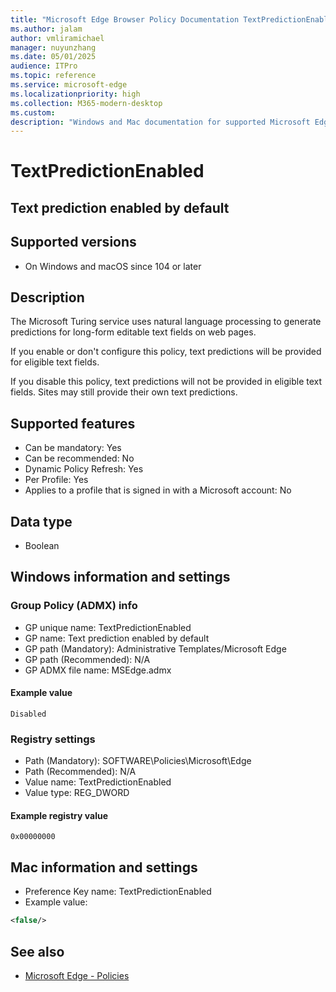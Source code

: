 ```yaml
---
title: "Microsoft Edge Browser Policy Documentation TextPredictionEnabled"
ms.author: jalam
author: vmliramichael
manager: nuyunzhang
ms.date: 05/01/2025
audience: ITPro
ms.topic: reference
ms.service: microsoft-edge
ms.localizationpriority: high
ms.collection: M365-modern-desktop
ms.custom:
description: "Windows and Mac documentation for supported Microsoft Edge Browser policy: Text prediction enabled by default"
---
```


<!--THIS FILE IS AUTOMATICALLY GENERATED. MANUAL CHANGES WILL BE OVERWRITTEN.-->
<!--Please contact the Microsoft Edge Manageability team with any questions.-->

# TextPredictionEnabled

## Text prediction enabled by default


## Supported versions

- On Windows and macOS since 104 or later

## Description

The Microsoft Turing service uses natural language processing to generate predictions for long-form editable text fields on web pages.

If you enable or don't configure this policy, text predictions will be provided for eligible text fields.

If you disable this policy, text predictions will not be provided in eligible text fields. Sites may still provide their own text predictions.

## Supported features

- Can be mandatory: Yes
- Can be recommended: No
- Dynamic Policy Refresh: Yes
- Per Profile: Yes
- Applies to a profile that is signed in with a Microsoft account: No

## Data type

- Boolean

## Windows information and settings

### Group Policy (ADMX) info

- GP unique name: TextPredictionEnabled
- GP name: Text prediction enabled by default
- GP path (Mandatory): Administrative Templates/Microsoft Edge
- GP path (Recommended): N/A
- GP ADMX file name: MSEdge.admx

#### Example value

```
Disabled
```

### Registry settings

- Path (Mandatory): SOFTWARE\Policies\Microsoft\Edge
- Path (Recommended): N/A
- Value name: TextPredictionEnabled
- Value type: REG_DWORD

#### Example registry value

```
0x00000000
```


## Mac information and settings

- Preference Key name: TextPredictionEnabled
- Example value:

```xml
<false/>
```

## See also
- [Microsoft Edge - Policies](../microsoft-edge-policies.md)

